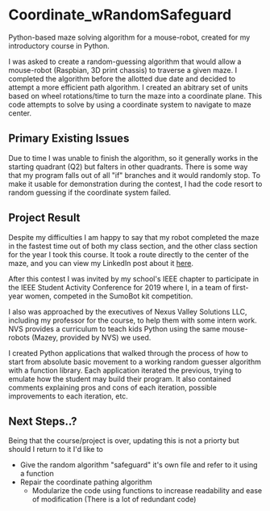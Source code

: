 # Coordinate_wRandomSafeguard
  Python-based maze solving algorithm for a mouse-robot, created for my introductory course in Python.

  I was asked to create a random-guessing algorithm that would allow a mouse-robot (Raspbian, 3D print chassis) to traverse a given maze. I completed the algorithm before the allotted due date and decided to attempt a more efficient path algorithm. I created an abitrary set of units based on wheel rotations/time to turn the maze into a coordinate plane. This code attempts to solve by using a coordinate system to navigate to maze center.

## Primary Existing Issues
  Due to time I was unable to finish the algorithm, so it generally works in the starting quadrant (Q2) but falters in other quadrants. There is some way that my program falls out of all "if" branches and it would randomly stop. To make it usable for demonstration during the contest, I had the code resort to random guessing if the coordinate system failed.

## Project Result
  Despite my difficulties I am happy to say that my robot completed the maze in the fastest time out of both my class section, and the other class section for the year I took this course. It took a route directly to the center of the maze, and you can view my LinkedIn post about it [here](https://www.linkedin.com/posts/alexabaldon_win-python-robot-activity-6478368903033606144-O-9c).

  After this contest I was invited by my school's IEEE chapter to participate in the IEEE Student Activity Conference for 2019 where I, in a team of first-year women, competed in the SumoBot kit competition.

  I also was approached by the executives of Nexus Valley Solutions LLC, including my professor for the course, to help them with some intern work. NVS provides a curriculum to teach kids Python using the same mouse-robots (Mazey, provided by NVS) we used.

  I created Python applications that walked through the process of how to start from absolute basic movement to a working random guesser algorithm with a function library. Each application iterated the previous, trying to emulate how the student may build their program. It also contained comments explaining pros and cons of each iteration, possible improvements to each iteration, etc.

## Next Steps..?
Being that the course/project is over, updating this is not a priorty but should I return to it I'd like to
* Give the random algorithm "safeguard" it's own file and refer to it using a function
* Repair the coordinate pathing algorithm
    * Modularize the code using functions to increase readability and ease of modification (There is a lot of redundant code)
